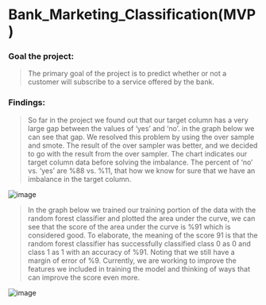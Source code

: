 # Bank_Marketing_Classification(MVP)

### Goal the project:
> The primary goal of the project is to predict whether or not a customer will subscribe to a service offered by the bank.
### Findings:
> So far in the project we found out that our target column has a very large gap between the values of ‘yes’ and ‘no’. in the graph below we can see that gap. We resolved this problem by using the over sample and smote. The result of the over sampler was better, and we decided to go with the result from the over sampler. The chart indicates our target column data before solving the imbalance. 
The percent of ‘no’ vs. ‘yes’ are %88 vs. %11, that how we know for sure that we have an imbalance in the target column.

![image](https://user-images.githubusercontent.com/67028272/140027197-c71b3aef-2ab5-43b3-9b3f-65c898cd14cf.png)


> In the graph below we trained our training portion of the data with the random forest classifier and plotted the area under the curve, we can see that the score of the area under the curve is %91 which is considered good. To elaborate, the meaning of the score 91 is that the random forest classifier has successfully classified class 0 as 0 and class 1 as 1 with an accuracy of %91. Noting that we still have a margin of error of %9. 
Currently, we are working to improve the features we included in training the model and thinking of ways that can improve the score even more.

![image](https://user-images.githubusercontent.com/67028272/140031497-a9b1f1ce-3cc3-4d02-bf78-2410bce3bfe4.png)

